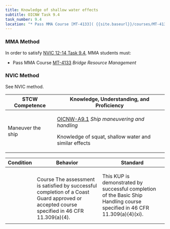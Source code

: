 ```yaml
---
title: Knowledge of shallow water effects
subtitle: OICNW Task 9.4 
task_number: 9.4
location: "* Pass MMA Course [MT-4133]( {{site.baseurl}}/courses/MT-4133) *Bridge Resource Management*" 
---
```



### MMA Method

In order to satisfy  [NVIC 12-14  Task  9.4]({{site.baseurl}}/assets/images/nvic-12-14.pdf), MMA students must:

* Pass MMA Course [MT-4133]( {{site.baseurl}}/courses/MT-4133) *Bridge Resource Management*


### NVIC Method

<a onclick="togglevisibility('nvic_methods')" >See NVIC method.</a>

<div id='nvic_methods' class='hide'>

<table>
<thead>
<tr>
<th class='forty'> STCW Competence </th>
<th class='sixty'> Knowledge, Understanding, and Proficiency </th>
</tr>
</thead>




<tbody>
<tr><td markdown='1'>

Maneuver the ship

</td><td markdown='1'>

[OICNW-A9.1](../../tables/21.html#OICNW-A9.1) *Ship maneuvering and handling*

Knowledge of squat, shallow water and similar effects

</td></tr>


</tbody>
</table>


<table>
<thead>
<tr><th class='twenty'>  Condition </th><th class='twenty'> Behavior </th><th  class='sixty'>Standard </th></tr>
</thead>
<tbody >



<tr><td markdown='1'>


</td><td markdown='1'>


<br>

<div class="tooltip">Course
<span class="tooltiptext">
The assessment is satisfied by successful completion of a Coast Guard approved or accepted course specified in 46 CFR 11.309(a)(4).
</span>
</div>


</td><td markdown='1'>

This KUP is demonstrated by successful completion of the Basic Ship Handling course specified in 46 CFR 11.309(a)(4)(xi).

</td></tr>
</tbody>
</table>
</div>
